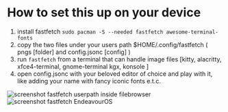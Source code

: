 # How to set this up on your device
1. install fastfetch ` sudo pacman -S --needed fastfetch awesome-terminal-fonts `
2. copy the two files under your users path $HOME/.config/fastfetch ( pngs [folder] and config.jsonc [config] )
3. run `fastfetch` from a terminal that can handle image files [kitty, alacritty, xfce4-terminal, gnome-terminal kgx, konsole ]
4. open config.jsonc with your beloved editor of choice and play with it, like adding your name with fancy iconic fonts e.t.c.
   
<img src="https://raw.githubusercontent.com/endeavouros-team/Branding/refs/heads/main/fastfetch/setup-screenshot.png" alt="screenshot fastfetch userpath inside filebrowser">

<img src="https://raw.githubusercontent.com/endeavouros-team/Branding/refs/heads/main/fastfetch/fastfetch.png" alt="screenshot fastfetch EndeavourOS">
